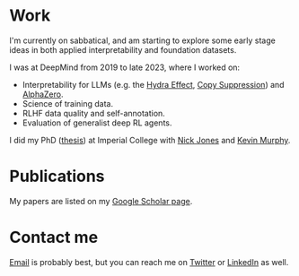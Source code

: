 # Work
I'm currently on sabbatical, and am starting to explore some early stage ideas in both applied interpretability and foundation datasets.

I was at DeepMind from 2019 to late 2023, where I worked on:
- Interpretability for LLMs (e.g. the [Hydra Effect](https://arxiv.org/abs/2307.15771), [Copy Suppression](https://arxiv.org/abs/2310.04625)) and [AlphaZero](https://www.pnas.org/doi/full/10.1073/pnas.2206625119).
- Science of training data.
- RLHF data quality and self-annotation.
- Evaluation of generalist deep RL agents.

I did my PhD ([thesis](https://spiral.imperial.ac.uk/bitstream/10044/1/85919/1/McGrath-T-2020-PhD-Thesis.pdf)) at Imperial College with [Nick Jones](https://www.imperial.ac.uk/people/nick.jones/research.html) and [Kevin Murphy](https://www.imperial.ac.uk/people/k.g.murphy).

# Publications
My papers are listed on my [Google Scholar page](https://scholar.google.com/citations?user=wZurn8MAAAAJ&hl=en).

# Contact me
[Email](mailto:thomas.m.mcgrath@gmail.com) is probably best, but you can reach me on [Twitter](https://twitter.com/banburismus_) or [LinkedIn](https://www.linkedin.com/in/tom-mcgrath-7337bb151/) as well.
